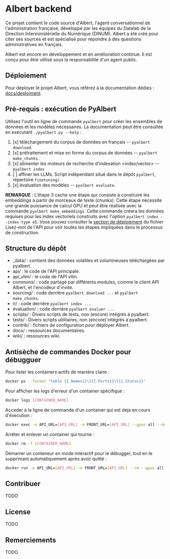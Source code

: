 # Albert backend

Ce projet contient le code source d'Albert, l'agent conversationnel de l'administration française, développé par les équipes du Datalab de la Direction Interministérielle du Numérique (DINUM). Albert a été créé pour citer ses sources et est spécialisé pour répondre à des questions administratives en français.

Albert est encore en développement et en amélioration continue. Il est conçu pour être utilisé sous la responsabilité d'un agent public.

## Déploiement

Pour déployer le projet Albert, vous référez à la documentation dédies : [docs/deploiment](./docs/deploiement/). 

## Pré-requis : exécution de PyAlbert

Utilisez l'outil en ligne de commande `pyalbert` pour créer les ensembles de données et les modèles nécessaires. La documentation peut être consultée en exécutant `./pyalbert.py --help` :

1. [x] téléchargement du corpus de données en français -- `pyalbert download`.
2. [x] prétraitement et mise en forme du corpus de données -- `pyalbert make_chunks`.
3. [x] alimenter les moteurs de recherche d'indexation <index/vector> -- `pyalbert index`
3. [ ] affiner les LLMs. Script indépendant situé dans le dépôt `pyalbert`, répertoire `finetuning/`.
4. [x] évaluation des modèles -- `pyalbert evaluate`.

**REMARQUE** : L'étape 3 cache une étape qui consiste à construire les embeddings à partir de morceaux de texte (chunks). Cette étape nécessite une grande puissance de calcul GPU et peut être réalisée avec la commande `pyalbert make_embeddings`. Cette commande créera les données requises pour les index vectoriels construits avec l'option `pyalbert index --index-type e5`. Vous pouvez consulter la [section de déploiement](/api/README.md#deploy) du fichier Lisez-moi de l'API pour voir toutes les étapes impliquées dans le processus de construction.


## Structure du dépôt

- \_data/ : contient des données volatiles et volumineuses téléchargées par pyalbert.
- api/ : le code de l'API principale.
- api_vllm/ : le code de l'API vllm.
- commons/ : code partagé par différents modules, comme le client API Albert, et l'encodeur d'invite.
- sourcing/ : code derrière `pyalbert download ...` et `pyalbert make_chunks`.
- ir/ : code derrière `pyalbert index ...`
- évaluation/ : code derrière `pyalbert évaluer ...`
- scripts/ : Divers scripts de tests, non (encore) intégrés à pyalbert.
- tests/ : Divers scripts utilitaires, non (encore) intégrés à pyalbert.
- contrib/ : fichiers de configuration pour déployer Albert.
- docs/ : ressources documentaires.
- wiki/ : ressources wiki.

## Antisèche de commandes Docker pour débugguer

Pour lister les containers actifs de manière claire :
```bash
docker ps --format "table {{.Names}}\t{{.Ports}}\t{{.Status}}"
```

Pour afficher les logs d'erreur d'un container spécifique :
```bash
docker logs [CONTAINER_NAME]
```

Acceder à la ligne de commande d'un container qui est deja en cours d'éxecution :
```bash
docker exec -e API_URL=[API_URL] -e FRONT_URL=[API_URL] --gpus all --network="host" -it --rm -p 8090:8090 --name miaou-api-v2 registry.gitlab.com/etalab-datalab/llm/albert-backend/api-v2:latest /bin/sh
```

Arrêter et enlever un container qui tourne :
```bash
docker rm -f [CONTAINER_NAME]
```

Démarrer un conteneur en mode interactif pour le débugger, tout en le supprimant automatiquement après avoir quitté :
```bash
docker run -e API_URL=[API_URL] -e FRONT_URL=[API_URL] --rm --gpus all --network="host" -it -p 8090:8090 --name miaou-api-v2 registry.gitlab.com/etalab-datalab/llm/albert-backend/api-v2:latest /bin/sh
```


## Contribuer

TODO


## License

TODO


## Remerciements

TODO
